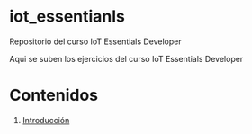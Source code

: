<a id="intro"></a>
# iot_essentianls
Repositorio del curso IoT Essentials Developer

Aqui se suben los ejercicios del curso IoT Essentials Developer

# Contenidos
1. [Introducción](#intro)